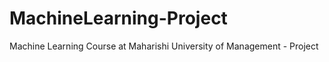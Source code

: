 # MachineLearning-Project
Machine Learning  Course at Maharishi University of Management - Project 
